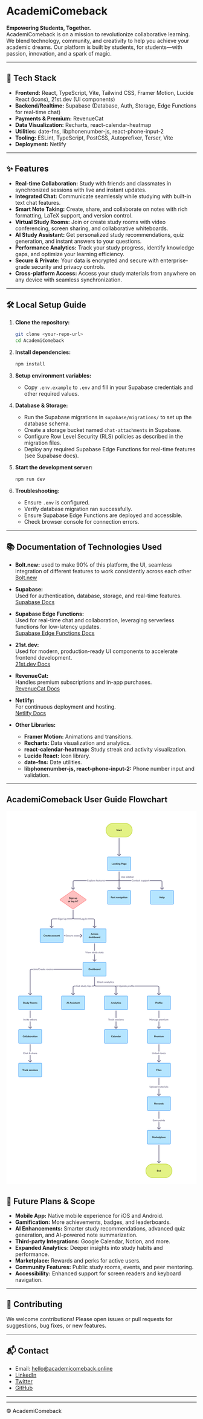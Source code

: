# AcademiComeback

**Empowering Students, Together.**  
AcademiComeback is on a mission to revolutionize collaborative learning. We blend technology, community, and creativity to help you achieve your academic dreams. Our platform is built by students, for students—with passion, innovation, and a spark of magic.

---

## 🚀 Tech Stack

- **Frontend:** React, TypeScript, Vite, Tailwind CSS, Framer Motion, Lucide React (icons), 21st.dev (UI components)
- **Backend/Realtime:** Supabase (Database, Auth, Storage, Edge Functions for real-time chat)
- **Payments & Premium:** RevenueCat
- **Data Visualization:** Recharts, react-calendar-heatmap
- **Utilities:** date-fns, libphonenumber-js, react-phone-input-2
- **Tooling:** ESLint, TypeScript, PostCSS, Autoprefixer, Terser, Vite
- **Deployment:** Netlify

---

## ✨ Features

- **Real-time Collaboration:** Study with friends and classmates in synchronized sessions with live and instant updates.
- **Integrated Chat:** Communicate seamlessly while studying with built-in text chat features.
- **Smart Note Taking:** Create, share, and collaborate on notes with rich formatting, LaTeX support, and version control.
- **Virtual Study Rooms:** Join or create study rooms with video conferencing, screen sharing, and collaborative whiteboards.
- **AI Study Assistant:** Get personalized study recommendations, quiz generation, and instant answers to your questions.
- **Performance Analytics:** Track your study progress, identify knowledge gaps, and optimize your learning efficiency.
- **Secure & Private:** Your data is encrypted and secure with enterprise-grade security and privacy controls.
- **Cross-platform Access:** Access your study materials from anywhere on any device with seamless synchronization.

---

## 🛠️ Local Setup Guide

1. **Clone the repository:**
   ```bash
   git clone <your-repo-url>
   cd AcademiComeback
   ```

2. **Install dependencies:**
   ```bash
   npm install
   ```

3. **Setup environment variables:**
   - Copy `.env.example` to `.env` and fill in your Supabase credentials and other required values.

4. **Database & Storage:**
   - Run the Supabase migrations in `supabase/migrations/` to set up the database schema.
   - Create a storage bucket named `chat-attachments` in Supabase.
   - Configure Row Level Security (RLS) policies as described in the migration files.
   - Deploy any required Supabase Edge Functions for real-time features (see Supabase docs).

5. **Start the development server:**
   ```bash
   npm run dev
   ```

6. **Troubleshooting:**
   - Ensure `.env` is configured.
   - Verify database migration ran successfully.
   - Ensure Supabase Edge Functions are deployed and accessible.
   - Check browser console for connection errors.

---

## 📚 Documentation of Technologies Used

- **Bolt.new:**
  used to make 90% of this platform, the UI, seamless integration of different features to work consistently across each other
  [Bolt.new](https://bolt.new/)

- **Supabase:**  
  Used for authentication, database, storage, and real-time features.  
  [Supabase Docs](https://supabase.com/docs)

- **Supabase Edge Functions:**  
  Used for real-time chat and collaboration, leveraging serverless functions for low-latency updates.  
  [Supabase Edge Functions Docs](https://supabase.com/docs/guides/functions)

- **21st.dev:**  
  Used for modern, production-ready UI components to accelerate frontend development.  
  [21st.dev Docs](https://21st.dev/)

- **RevenueCat:**  
  Handles premium subscriptions and in-app purchases.  
  [RevenueCat Docs](https://www.revenuecat.com/docs)

- **Netlify:**  
  For continuous deployment and hosting.  
  [Netlify Docs](https://www.netlify.com/docs/)

- **Other Libraries:**  
  - **Framer Motion:** Animations and transitions.
  - **Recharts:** Data visualization and analytics.
  - **react-calendar-heatmap:** Study streak and activity visualization.
  - **Lucide React:** Icon library.
  - **date-fns:** Date utilities.
  - **libphonenumber-js, react-phone-input-2:** Phone number input and validation.

---
## AcademiComeback User Guide Flowchart

![Preview](./public/AcademiComebackUserGuideFlowchart.png) 

## 🔮 Future Plans & Scope

- **Mobile App:** Native mobile experience for iOS and Android.
- **Gamification:** More achievements, badges, and leaderboards.
- **AI Enhancements:** Smarter study recommendations, advanced quiz generation, and AI-powered note summarization.
- **Third-party Integrations:** Google Calendar, Notion, and more.
- **Expanded Analytics:** Deeper insights into study habits and performance.
- **Marketplace:** Rewards and perks for active users.
- **Community Features:** Public study rooms, events, and peer mentoring.
- **Accessibility:** Enhanced support for screen readers and keyboard navigation.

---

## 🤝 Contributing

We welcome contributions! Please open issues or pull requests for suggestions, bug fixes, or new features.

---

## 📬 Contact

- Email: [hello@academicomeback.online](mailto:hello@academicomeback.online)
- [LinkedIn](https://linkedin.com)
- [Twitter](https://twitter.com)
- [GitHub](https://github.com)

---



---

© AcademiComeback
